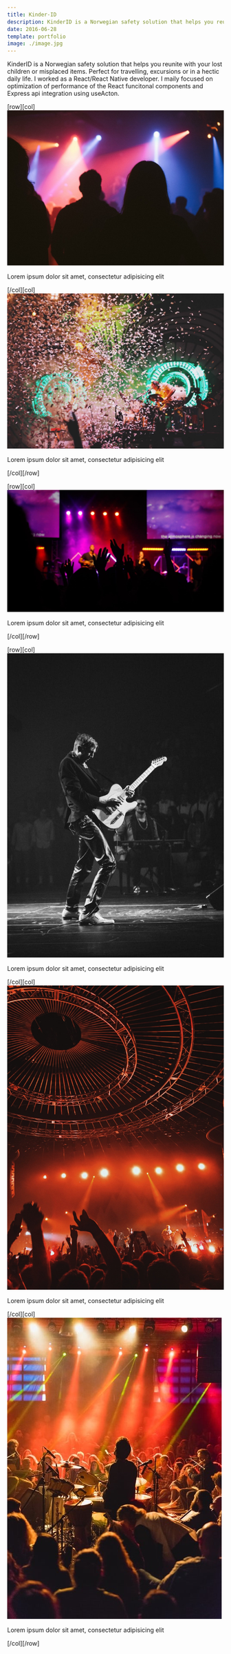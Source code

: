 ```yaml
---
title: Kinder-ID
description: KinderID is a Norwegian safety solution that helps you reunite with your lost children or misplaced items. Perfect for traveling, excursions or in a hectic daily life. I built this using MERN Stack and Twilio.
date: 2016-06-28
template: portfolio
image: ./image.jpg
---
```


KinderID is a Norwegian safety solution that helps you reunite with your lost children or misplaced items. Perfect for travelling, excursions or in a hectic daily life. I worked as a React/React Native developer.
I maily focused on optimization of performance of the React funcitonal components and Express api integration using useActon.

[row][col]
![image](./b1.jpg)

Lorem ipsum dolor sit amet, consectetur adipisicing elit

[/col][col]
![image](./b2.jpg)

Lorem ipsum dolor sit amet, consectetur adipisicing elit

[/col][/row]

[row][col]
![image](./w1.jpg)

Lorem ipsum dolor sit amet, consectetur adipisicing elit

[/col][/row]

[row][col]
![image](./l1.jpg)

Lorem ipsum dolor sit amet, consectetur adipisicing elit

[/col][col]
![image](./l2.jpg)

Lorem ipsum dolor sit amet, consectetur adipisicing elit

[/col][col]
![image](./l3.jpg)

Lorem ipsum dolor sit amet, consectetur adipisicing elit

[/col][/row]
